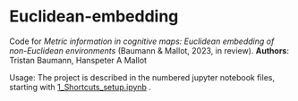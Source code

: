 # Euclidean-embedding
Code for *Metric information in cognitive maps: Euclidean embedding of non-Euclidean environments* (Baumann &amp; Mallot, 2023, in review).  **Authors**: Tristan Baumann, Hanspeter A Mallot

Usage: The project is described in the numbered jupyter notebook files, starting with [1_Shortcuts_setup.ipynb](1_Shortcuts_setup.ipynb) .

